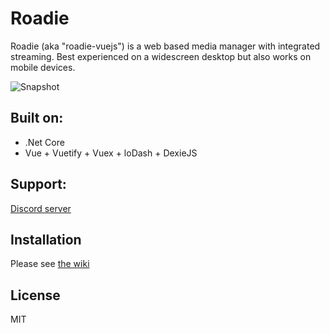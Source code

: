 Roadie 
======

Roadie (aka "roadie-vuejs") is a web based media manager with integrated streaming. Best experienced on a widescreen desktop but also works on mobile devices.

![Snapshot](https://raw.githubusercontent.com/sphildreth/roadie-vuejs/master/roadie-vuejs_snapshot_01.jpg)

Built on:
---------
* .Net Core
* Vue + Vuetify + Vuex + loDash + DexieJS

Support:
------------
[Discord server](https://discord.gg/pZyznJN)

Installation
------------
Please see [the wiki](https://github.com/sphildreth/roadie-vuejs/wiki)

License
-------
MIT

